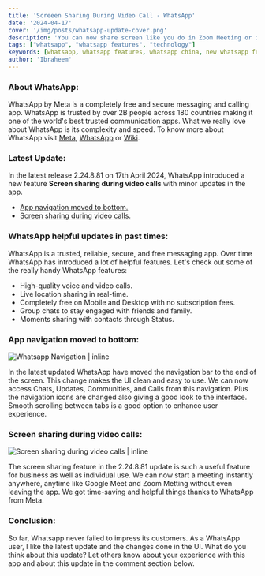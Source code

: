 ```yaml
---
title: 'Screeen Sharing During Video Call - WhatsApp'
date: '2024-04-17'
cover: '/img/posts/whatsapp-update-cover.png'
description: 'You can now share screen like you do in Zoom Meeting or in Google Meet during video call in WhatsApp'
tags: ["whatsapp", "whatsapp features", "technology"]
keywords: [whatsapp, whatsapp features, whatsapp china, new whatsapp feature]
author: 'Ibraheem'
---
```


### About WhatsApp:
WhatsApp by Meta is a completely free and secure messaging and calling app. WhatsApp is trusted by over 2B people across 180 countries making it one of the world's best trusted communication apps. What we really love about WhatsApp is its complexity and speed. To know more about WhatsApp visit [Meta](https://about.meta.com/technologies/whatsapp/), [WhatsApp](https://www.whatsapp.com/) or [Wiki](https://en.wikipedia.org/wiki/WhatsApp).

### Latest Update:
In the latest release 2.24.8.81 on 17th April 2024, WhatsApp introduced a new feature **Screen sharing during video calls** with minor updates in the app.
- [App navigation moved to bottom.](#app-navigation-moved-to-bottom)
- [Screen sharing during video calls.](#screen-sharing-during-video-calls)

### WhatsApp helpful updates in past times:
WhatsApp is a trusted, reliable, secure, and free messaging app. Over time WhatsApp has introduced a lot of helpful features. Let's check out some of the really handy WhatsApp features:
- High-quality voice and video calls.
- Live location sharing in real-time.
- Completely free on Mobile and Desktop with no subscription fees. 
- Group chats to stay engaged with friends and family.
- Moments sharing with contacts through Status. 

### App navigation moved to bottom:
![Whatsapp Navigation | inline](/img/posts/whatsapp-navigation.png)

In the latest updated WhatsApp have moved the navigation bar to the end of the screen. This change makes the UI clean and easy to use. We can now access Chats, Updates, Communities, and Calls from this navigation. Plus the navigation icons are changed also giving a good look to the interface. Smooth scrolling between tabs is a good option to enhance user experience. 

### Screen sharing during video calls:
![Screen sharing during video calls | inline](/img/posts/whatsapp-screen-sharing.png)

The screen sharing feature in the 2.24.8.81 update is such a useful feature for business as well as individual use. We can now start a meeting instantly anywhere, anytime like Google Meet and Zoom Metting without even leaving the app. We got time-saving and helpful things thanks to WhatsApp from Meta.

### Conclusion:
So far, Whatsapp never failed to impress its customers. As a WhatsApp user, I like the latest update and the changes done in the UI. What do you think about this update? Let others know about your experience with this app and about this update in the comment section below.